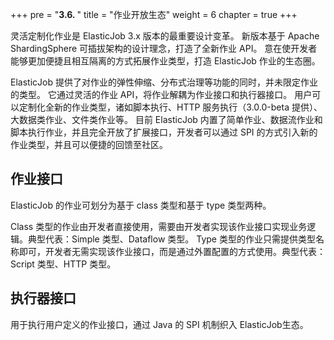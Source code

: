 +++ pre = "<b>3.6. </b>"
title = "作业开放生态"
weight = 6 chapter = true +++

灵活定制化作业是 ElasticJob 3.x 版本的最重要设计变革。 新版本基于 Apache ShardingSphere 可插拔架构的设计理念，打造了全新作业 API。 意在使开发者能够更加便捷且相互隔离的方式拓展作业类型，打造
ElasticJob 作业的生态圈。

ElasticJob 提供了对作业的弹性伸缩、分布式治理等功能的同时，并未限定作业的类型。 它通过灵活的作业 API，将作业解耦为作业接口和执行器接口。 用户可以定制化全新的作业类型，诸如脚本执行、HTTP 服务执行（3.0.0-beta
提供）、大数据类作业、文件类作业等。 目前 ElasticJob 内置了简单作业、数据流作业和脚本执行作业，并且完全开放了扩展接口，开发者可以通过 SPI 的方式引入新的作业类型，并且可以便捷的回馈至社区。

## 作业接口

ElasticJob 的作业可划分为基于 class 类型和基于 type 类型两种。

Class 类型的作业由开发者直接使用，需要由开发者实现该作业接口实现业务逻辑。典型代表：Simple 类型、Dataflow 类型。 Type
类型的作业只需提供类型名称即可，开发者无需实现该作业接口，而是通过外置配置的方式使用。典型代表：Script 类型、HTTP 类型。

## 执行器接口

用于执行用户定义的作业接口，通过 Java 的 SPI 机制织入 ElasticJob生态。
